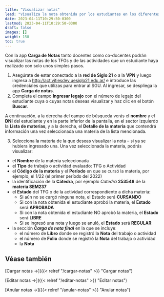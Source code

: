 ```yaml
---
title: "Visualizar notas"
lead: "Visualiza la nota obtenida por los estudiantes en los diferentes TFGs y actividades de las materias que cursan."
date: 2023-04-11T10:29:50-0300
lastmod: 2023-04-11T10:29:50-0300
draft: false
images: []
weight: 150
toc: true
---
```

Con la app **Carga de Notas** tanto docentes como co-docentes podrán visualizar las notas de los TFGs y de las actividades que un estudiante haya realizado con solo unos simples pasos.

1. Asegúrate de estar conectado a la **red de Siglo 21** o a la **VPN** y luego ingresa a http://activitiesdev.uesiglo21.edu.ar/ e introduce las credenciales que utilizas para entrar al SGU. Al ingresar, se despliega la app **Carga de notas**.
2. Completa el campo **Ingresar legajo** con el número de legajo del estudiante cuya o cuyas notas deseas visualizar y haz clic en el botón **Buscar**.

A continuación, a la derecha del campo de búsqueda verás el **nombre** y el **DNI** del estudiante y en la parte inferior de la pantalla, en el sector izquierdo la **Lista de materias**, y a la derecha, el **Detalle de la materia** que contendrá información una vez seleccionada una materia de la lista mencionada.

3. Selecciona la materia de la que deseas visualizar la nota – si ya se hubiera ingresado una. Una vez seleccionada la materia, podrás visualizar:

- el **Nombre** de la materia seleccionada
- el **Tipo** de trabajo o actividad evaluado: TFG o Actividad
- el **Código de la materia** y el **Período** en que se cursó la materia,  por ejemplo, el 1/22 (el primer período del 2022)
- la identificación de la **Cátedra**, por ejemplo _Catedra_ **253548** de la **materia SEM237**
- el **Estado** del TFG o de la actividad correspondiente a dicha materia:
    - Si aún no se cargó ninguna nota, el Estado será **CURSANDO**
    - Si con la nota obtenida el estudiante aprobó la materia, el **Estado** será **APROBADA**
    - Si con la nota obtenida el estudiante NO aprobó la materia, el **Estado** será **LIBRE**
    - Si se ingresó una nota y luego se anuló, el **Estado** será **REGULAR**
- la sección **_Carga de nota final_** en la que se incluye:
    - el número de **Libro** donde se registró la **Nota** del trabajo o actividad
    - el número de **Folio** donde se registró la **Nota** del trabajo o actividad
    - la **Nota**



## Véase también
[Cargar notas →]({{< relref "/cargar-notas" >}} "Cargar notas")

[Editar notas →]({{< relref "/editar-notas" >}} "Editar notas")

[Anular notas →]({{< relref "/anular-notas" >}} "Anular notas")

